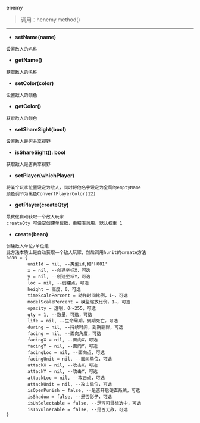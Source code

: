 enemy

> 调用：henemy.method()

---

* **setName(name)**
```
设置敌人的名称
```

* **getName()**
```
获取敌人的名称
```

* **setColor(color)**
```
设置敌人的颜色
```

* **getColor()**
```
获取敌人的颜色
```

* **setShareSight(bool)**
```
设置敌人是否共享视野
```

* **isShareSight(): bool**
```
获取敌人是否共享视野
```

* **setPlayer(whichPlayer)**
```
将某个玩家位置设定为敌人，同时将他名字设定为全局的emptyName
颜色调节为黑色ConvertPlayerColor(12)
```

* **getPlayer(createQty)**
```
最优化自动获取一个敌人玩家
createQty 可设定创建单位数，更精准调用，默认权重 1
```

* **create(bean)**
```
创建敌人单位/单位组
此方法本质上是自动获取一个敌人玩家，然后调用hunit的create方法
bean = {
        unitId = nil, --类型id,如'H001'
        x = nil, --创建坐标X，可选
        y = nil, --创建坐标Y，可选
        loc = nil, --创建点，可选
        height = 高度，0，可选
        timeScalePercent = 动作时间比例，1~，可选
        modelScalePercent = 模型缩放比例，1~，可选
        opacity = 透明，0～255，可选
        qty = 1, --数量，可选，可选
        life = nil, --生命周期，到期死亡，可选
        during = nil, --持续时间，到期删除，可选
        facing = nil, --面向角度，可选
        facingX = nil, --面向X，可选
        facingY = nil, --面向Y，可选
        facingLoc = nil, --面向点，可选
        facingUnit = nil, --面向单位，可选
        attackX = nil, --攻击X，可选
        attackY = nil, --攻击Y，可选
        attackLoc = nil, --攻击点，可选
        attackUnit = nil, --攻击单位，可选
        isOpenPunish = false, --是否开启硬直系统，可选
        isShadow = false, --是否影子，可选
        isUnSelectable = false, --是否可鼠标选中，可选
        isInvulnerable = false, --是否无敌，可选
}
```

